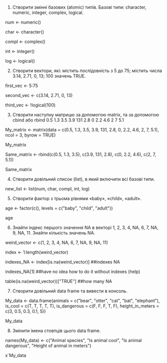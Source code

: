 1. Створити змінні базових (atomic) типів. Базові типи: character, numeric,
integer, complex, logical.

num <- numeric()

char <- character()

compl <- complex()

int <- integer()

log <- logical()

2. Створити вектори, які: містить послідовність з 5 до 75; містить числа 3.14,
2.71, 0, 13; 100 значень TRUE.

first_vec <- 5:75

second_vec <- c(3.14, 2.71, 0, 13)

third_vec <- !logical(100)

3. Створити наступну матрицю за допомогою matrix, та за допомогою cbind
або rbind
0.5 1.3 3.5
3.9 131 2.8
0 2.2 4.6
2 7 5.1

My_matrix <- matrix(data = c(0.5, 1.3, 3.5, 3.9, 131, 2.8, 0, 2.2, 4.6, 2, 7, 5.1), ncol = 3, byrow = TRUE)

My_matrix

Same_matrix <- rbind(c(0.5, 1.3, 3.5), c(3.9, 131, 2.8), c(0, 2.2, 4.6), c(2, 7, 5.1))

Same_matrix


4. Створити довільний список (list), в який включити всі базові типи.

new_list <- list(num, char, compl, int, log)

5. Створити фактор з трьома рівнями «baby», «child», «adult».

age <- factor(c(), levels = c("baby", "child", "adult"))

age

6. Знайти індекс першого значення NA в векторі 1, 2, 3, 4, NA, 6, 7, NA, 9, NA, 11. Знайти кількість значень NA.

weird_vector <- c(1, 2, 3, 4, NA, 6, 7, NA, 9, NA, 11)

index <- 1:length(weird_vector)

indexes_NA <- index[is.na(weird_vector)] ##indexes NA

indexes_NA[1] ##have no idea how to do it without indexes (help)

table(is.na(weird_vector))["TRUE"] ##how many NA

7. Створити довільний data frame та вивести в консоль.

My_data <- data.frame(animals = c("bear", "otter", "cat", "bat", "elephant"), is_cool = c(T, T, T, T, T),
                      is_dangerous = c(F, F, F, T, F), height_in_meters = c(3, 0.5, 0.3, 0.1, 5))

My_data

8. Змінити імена стовпців цього data frame.

names(My_data) <- c("Animal species", "Is animal cool", "Is animal dangerous", "Height of animal in meters")

x`My_data
